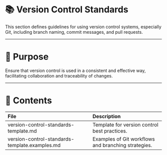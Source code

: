 # 📚 Version Control Standards

This section defines guidelines for using version control systems, especially Git, including branch naming, commit messages, and pull requests.

---

# 🎯 Purpose

Ensure that version control is used in a consistent and effective way, facilitating collaboration and traceability of changes.

---

# 📂 Contents

| File | Description |
|:-----|:------------|
| version-control-standards-template.md | Template for version control best practices. |
| version-control-standards-template.examples.md | Examples of Git workflows and branching strategies. |
